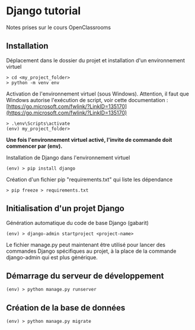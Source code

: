 # Django tutorial
Notes prises sur le cours OpenClassrooms

## Installation
Déplacement dans le dossier du projet et installation d'un environnement virtuel

```shell
> cd <my_project_folder>
> python -m venv env
```

Activation de l'environnement virtuel (sous Windows). Attention, il faut que Windows autorise l'exécution de script, voir cette documentation : [https://go.microsoft.com/fwlink/?LinkID=135170](https://go.microsoft.com/fwlink/?LinkID=135170)

```shell
> .\env\Scripts\activate
(env) my_project_folder>
```
**Une fois l'environnement virtuel activé, l'invite de commande doit commencer par (env).**

Installation de Django dans l'environnement virtuel

```shell
(env) > pip install django
```

Création d'un fichier pip "requirements.txt" qui liste les dépendance

```shell
> pip freeze > requirements.txt
```

## Initialisation d'un projet Django

Génération automatique du code de base Django (gabarit)
```shell
(env) > django-admin startproject <project-name>
```
Le fichier manage.py peut maintenant être utilisé pour lancer des commandes Django spécifiques au projet, à la place de la commande django-admin qui est plus générique.

## Démarrage du serveur de développement

```shell
(env) > python manage.py runserver
```

## Création de la base de données

```shell
(env) > python manage.py migrate
```